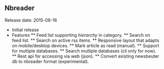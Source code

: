## Nbreader
Release date: 2015-08-16
* Initial release
* Features
** Feed list supporting *hierarchy* in category.
** Search on feed list.
** Search on active rss items.
** Responsive layout that adapts on mobile/desktop devices.
** Mark article as read (manual).
** Support for multiple databases.
** Search multiple databases (cli only for now).
** Rest api for accessing via web (json).
** Convert existing newsbeuter db to nbreader format (experimental).

